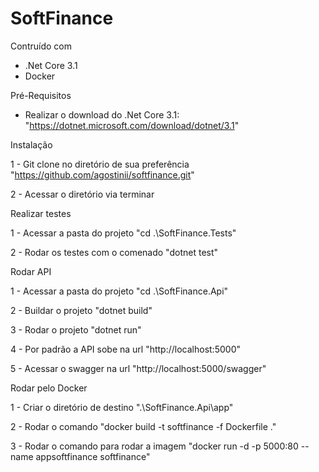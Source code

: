 # SoftFinance

Contruído com

* .Net Core 3.1
* Docker

Pré-Requisitos

* Realizar o download do .Net Core 3.1: "https://dotnet.microsoft.com/download/dotnet/3.1"

Instalação

1 - Git clone no diretório de sua preferência "https://github.com/agostinii/softfinance.git"

2 - Acessar o diretório via terminar

Realizar testes

1 - Acessar a pasta do projeto "cd .\SoftFinance.Tests\"

2 - Rodar os testes com o comenado "dotnet test"

Rodar API

1 - Acessar a pasta do projeto "cd .\SoftFinance.Api\"

2 - Buildar o projeto "dotnet build"

3 - Rodar o projeto "dotnet run"

4 - Por padrão a API sobe na url "http://localhost:5000"

5 - Acessar o swagger na url "http://localhost:5000/swagger"

Rodar pelo Docker

1 - Criar o diretório de destino ".\SoftFinance.Api\app"

2 - Rodar o comando "docker build -t softfinance -f Dockerfile ."

3 - Rodar o comando para rodar a imagem "docker run -d -p 5000:80 --name appsoftfinance softfinance"
